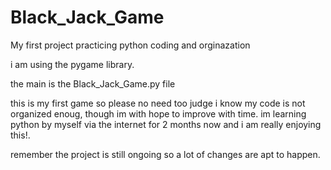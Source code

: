 # Black_Jack_Game
My first project practicing python coding and orginazation

i am using the pygame library.

the main is the Black_Jack_Game.py file

this is my first game so please no need too judge i know my code is not organized enoug, though im with hope to improve with time.
im learning python by myself via the internet for 2 months now and i am really enjoying this!.

remember the project is still ongoing so a lot of changes are apt to happen.
